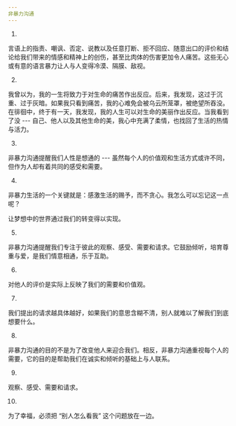 ```yaml
---
非暴力沟通
---
```


1.

言语上的指责、嘲讽、否定、说教以及任意打断、拒不回应、随意出口的评价和结论给我们带来的情感和精神上的创伤，甚至比肉体的伤害更加令人痛苦。这些无心或有意的语言暴力让人与人变得冷漠、隔膜、敌视。

2.

我曾以为，我的一生将致力于对生命的痛苦作出反应。后来，我发现，这过于沉重、过于灰暗。如果我只看到痛苦，我的心难免会被乌云所笼罩，被绝望所吞没。在徘徊中，终于有一天，我发现，我的人生可以对生命的美丽作出反应。当我看到了没 --- 自己、他人以及其他生命的美，我心中充满了柔情，也找回了生活的热情与活力。

3.

非暴力沟通提醒我们人性是想通的 --- 虽然每个人的价值观和生活方式或许不同，但作为人却有着共同的感受和需要。

4.

非暴力生活的一个关键就是：感激生活的赐予，而不贪心。我怎么可以忘记这一点呢？

让梦想中的世界通过我们的转变得以实现。

5.

非暴力沟通提醒我们专注于彼此的观察、感受、需要和请求。它鼓励倾听，培育尊重与爱，是我们情意相通，乐于互助。

6.

对他人的评价是实际上反映了我们的需要和价值观。

7.

我们提出的请求越具体越好，如果我们的意思含糊不清，别人就难以了解我们到底想要什么。

8.

非暴力沟通的目的不是为了改变他人来迎合我们。相反，非暴力沟通重视每个人的需要，它的目的是帮助我们在诚实和倾听的基础上与人联系。

9.

观察、感受、需要和请求。

10.

为了幸福，必须把 “别人怎么看我” 这个问题放在一边。